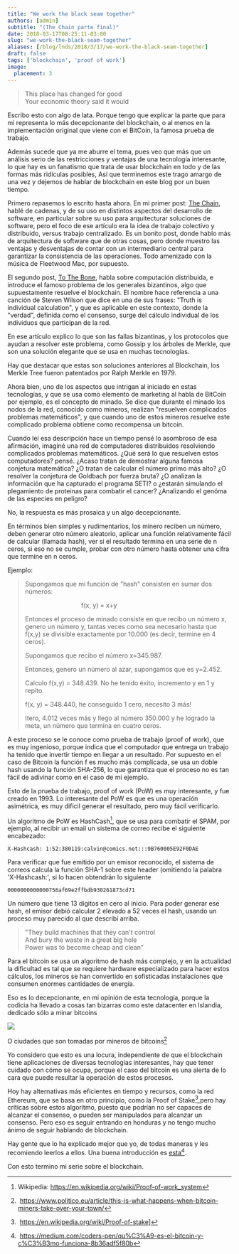 ```yaml
---
title: "We work the black seam together"
authors: [admin]
subtitle: "(The Chain parte final)"
date: 2018-03-17T08:25:11-03:00
slug: "we-work-the-black-seam-together"
aliases: [/blog/lnds/2018/3/17/we-work-the-black-seam-together]
draft: false
tags: ['blockchain', 'proof of work']
image:
  placement: 3
---
```


> This place has changed for good\
> Your economic theory said it would

Escribo esto con algo de lata. Porque tengo que explicar la parte que
para mi representa lo más decepcionante del blockchain, o al menos en la
implementación original que viene con el BitCoin, la famosa prueba de
trabajo.

Además sucede que ya me aburre el tema, pues veo que más que un análisis
serio de las restricciones y ventajas de una tecnología interesante, lo
que hay es un fanatismo que trata de usar blockchain en todo y de las
formas más ridículas posibles, Así que terminemos este trago amargo de
una vez y dejemos de hablar de blockchain en este blog por un buen
tiempo.

Primero repasemos lo escrito hasta ahora. En mi primer post: 
[The Chain](/http://www.lnds.net/blog/lnds/2018/01/6/the-chain), hablé de
cadenas, y de su uso en distintos aspectos del desarrollo de software,
en particular sobre su uso para arquitecturar soluciones de software,
pero el foco de ese artículo era la idea de trabajo colectivo y
distribuido, versus trabajo centralizado. Es un bonito post, donde hablo
más de arquitectura de software que de otras cosas, pero donde muestro
las ventajas y desventajas de contar con un intermediario central para
garantizar la consistencia de las operaciones. Todo amenizado con la
música de Fleetwood Mac, por supuesto.

El segundo post, [To The Bone](/blog/lnds/2018/1/28/to-the-bone), habla sobre
computación distribuida, e introduce el famoso problema de los generales
bizantinos, algo que supuestamente resuelve el blockchain. El nombre
hace referencia a una canción de Steven Wilson que dice en una de sus
frases: "Truth is individual calculation", y que es aplicable en este
contexto, donde la "verdad", definida como el consenso, surge del
cálculo individual de los individuos que participan de la red. 

En ese artículo explico lo que son las fallas bizantinas, y los
protocolos que ayudan a resolver este problema, como Gossip y los
árboles de Merkle, que son una solución elegante que se usa en muchas
tecnologías.

Hay que destacar que estas son soluciones anteriores al Blockchain, los
Merkle Tree fueron patentados por Ralph Merkle en 1979.

Ahora bien, uno de los aspectos que intrigan al iniciado en estas
tecnologías, y que se usa como elemento de marketing al habla de BitCoin
por ejemplo, es el concepto de minado. Se dice que durante el minado los
nodos de la red, conocido como mineros, realizan "resuelven complicados
problemas matemáticos", y que cuando uno de estos mineros resuelve este
complicado problema obtiene como recompensa un bitcoin.

Cuando leí esa descripción hace un tiempo pensé lo asombroso de esa
afirmación, imaginé una red de computadores distribuidos resolviendo
complicados problemas matemáticos. ¿Qué será lo que resuelven estos
computadores? pensé. ¿Acaso tratan de demostrar alguna famosa conjetura
matemática? ¿O tratan de calcular el número primo más alto? ¿O resolver
la conjetura de Goldbach por fuerza bruta? ¿O analizan la información
que ha capturado el programa SETI? o ¿estarán simulando el plegamiento
de proteinas para combatir el cancer? ¿Analizando el genóma de las
especies en peligro?

No, la respuesta es más prosaica y un algo decepcionante.

En términos bien simples y rudimentarios, los minero reciben un número,
deben generar otro número aleatorio, aplicar una función relativamente
fácil de calcular (llamada hash), ver si el resultado termina en una
serie de n ceros, si eso no se cumple, probar con otro número hasta
obtener una cifra que termine en n ceros.

Ejemplo: 

> Supongamos que mi función de "hash" consisten en sumar dos números:
>
>                                 f(x, y) = x+y
>
> Entonces el proceso de minado consiste en que recibo un número x,
> genero un número y, tantas veces como sea necesario hasta que f(x,y)
> se divisible exactamente por 10.000 (es decir, termine en 4 ceros).
>
> Supongamos que recibo el número x=345.987. 
>
> Entonces, genero un número al azar, supongamos que es y=2.452.
>
> Calculo f(x,y) = 348.439. No he tenido éxito, incremento y en 1 y
> repito.
>
> f(x, y) = 348.440, he conseguido 1 cero, necesito 3 más!
>
> Itero, 4.012 veces más y llego al número 350.000 y he logrado la meta,
> un número que termina en cuatro ceros.

A este proceso se le conoce como prueba de trabajo (proof of work), que
es muy ingenioso, porque indica que el computador que entrega un trabajo
ha tenido que invertir tiempo en llegar a un resultado. Por supuesto en
el caso de Bitcoin la función f es mucho más complicada, se usa un doble
hash usando la función SHA-256, lo que garantiza que el proceso no es
tan fácil de adivinar como en el caso de mi ejemplo.

Esto de la prueba de trabajo, proof of work (PoW) es muy interesante, y
fue creado en 1993. Lo interesante del PoW es que es una operación
asimétrica, es muy difícil generar el resultado, pero muy fácil
verificarlo.

Un algoritmo de PoW es HashCash[^1], que se usa para combatir el SPAM,
por ejemplo, al recibir un email un sistema de correo recibe el
siguiente encabezado:

    X-Hashcash: 1:52:380119:calvin@comics.net:::9B760005E92F0DAE

Para verificar que fue emitido por un emisor reconocido, el sistema de
correos calcula la función SHA-1 sobre este header (omitiendo la palabra
'X-Hashcash:', si lo hacen obtendrán lo siguiente

    0000000000000756af69e2ffbdb930261873cd71

Un número que tiene 13 dígitos en cero al inicio. Para poder generar ese
hash, el emisor debió calcular 2 elevado a 52 veces el hash, usando un
proceso muy parecido al que describí arriba.

> "They build machines that they can't control\
> And bury the waste in a great big hole\
> Power was to become cheap and clean"

Para el bitcoin se usa un algoritmo de hash más complejo, y en la
actualidad la dificultad es tal que se requiere hardware especializado
para hacer estos cálculos, los mineros se han convertido en sofisticadas
instalaciones que consumen enormes cantidades de energía.

Eso es lo decepcionante, en mi opinión de esta tecnología, porque la
codicia ha llevado a cosas tan bizarras como este datacenter en
Islandia, dedicado sólo a minar bitcoins

![](https://d2dspjyoh5c79p.cloudfront.net/1a3d0d3c-29dd-11e8-a030-2b5831f8ecb5-aa9f18b7)

O ciudades que son tomadas por mineros de bitcoins[^2]

Yo considero que esto es una locura, independiente de que el blockchain
tiene aplicaciones de diversas tecnologías interesantes, hay que tener
cuidado con cómo se ocupa, porque el caso del bitcoin es una alerta de
lo cara que puede resultar la operación de estos procesos. 

Hoy hay alternativas más eficientes en tiempo y recursos, como la red
Ethereum, que se basa en otro principio, como la Proof of
Stake[^3],pero hay críticas sobre estos algoritmo, puesto que podrían
no ser capaces de alcanzar el consenso, o pueden ser manipulados para
alcanzar un consenso. Pero eso es seguir entrando en honduras y no tengo
mucho ánimo de seguir hablando de blockchain.

Hay gente que lo ha explicado mejor que yo, de todas maneras y les
recomiendo leerlos a ellos. Una buena introducción es
[esta](https://medium.com/coders-pen/qu%C3%A9-es-el-bitcoin-y-c%C3%B3mo-funciona-8b36adf5f80b)[^4]. 

Con esto termino mi serie sobre el blockchain.


[^1]: Wikipedia: [<https://en.wikipedia.org/wiki/Proof-of-work_system>](https://en.wikipedia.org/wiki/Proof-of-work_system")

[^2]: <https://www.politico.eu/article/this-is-what-happens-when-bitcoin-miners-take-over-your-town/>

[^3]: <https://en.wikipedia.org/wiki/Proof-of-stake>]

[^4]: <https://medium.com/coders-pen/qu%C3%A9-es-el-bitcoin-y-c%C3%B3mo-funciona-8b36adf5f80b>

